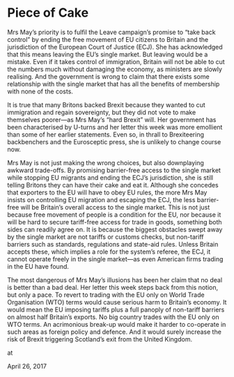 # Piece of Cake
Mrs May’s priority is to fulfil the Leave campaign’s promise to “take back control” by ending the free movement of EU citizens to Britain and the jurisdiction of the European Court of Justice (ECJ). She has acknowledged that this means leaving the EU’s single market. But leaving would be a mistake. Even if it takes control of immigration, Britain will not be able to cut the numbers much without damaging the economy, as ministers are slowly realising. And the government is wrong to claim that there exists some relationship with the single market that has all the benefits of membership with none of the costs.

It is true that many Britons backed Brexit because they wanted to cut immigration and regain sovereignty, but they did not vote to make themselves poorer—as Mrs May’s “hard Brexit” will. Her government has been characterised by U-turns and her letter this week was more emollient than some of her earlier statements. Even so, in thrall to Brexiteering backbenchers and the Eurosceptic press, she is unlikely to change course now.

Mrs May is not just making the wrong choices, but also downplaying awkward trade-offs. By promising barrier-free access to the single market while stopping EU migrants and ending the ECJ’s jurisdiction, she is still telling Britons they can have their cake and eat it. Although she concedes that exporters to the EU will have to obey EU rules, the more Mrs May insists on controlling EU migration and escaping the ECJ, the less barrier-free will be Britain’s overall access to the single market. This is not just because free movement of people is a condition for the EU, nor because it will be hard to secure tariff-free access for trade in goods, something both sides can readily agree on. It is because the biggest obstacles swept away by the single market are not tariffs or customs checks, but non-tariff barriers such as standards, regulations and state-aid rules. Unless Britain accepts these, which implies a role for the system’s referee, the ECJ, it cannot operate freely in the single market—as even American firms trading in the EU have found.

The most dangerous of Mrs May’s illusions has been her claim that no deal is better than a bad deal. Her letter this week steps back from this notion, but only a pace. To revert to trading with the EU only on World Trade Organisation (WTO) terms would cause serious harm to Britain’s economy. It would mean the EU imposing tariffs plus a full panoply of non-tariff barriers on almost half Britain’s exports. No big country trades with the EU only on WTO terms. An acrimonious break-up would make it harder to co-operate in such areas as foreign policy and defence. And it would surely increase the risk of Brexit triggering Scotland’s exit from the United Kingdom.







at

April 26, 2017















